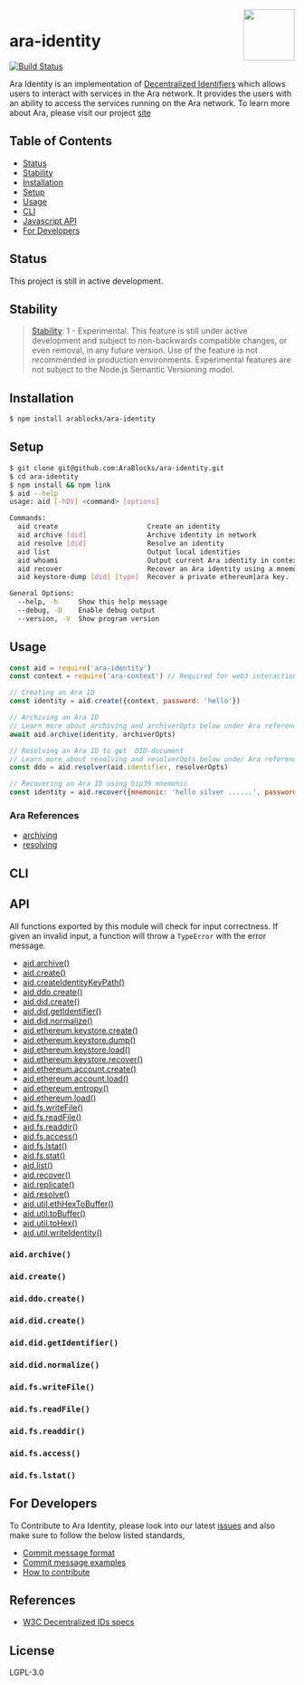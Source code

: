 <img align="right" src="https://github.com/AraBlocks/docs/blob/master/ara.png" width="90" height="90" />

# ara-identity

[![Build Status](https://travis-ci.com/AraBlocks/ara-identity.svg?token=Ty4yTmKT8aELetQd1xZp&branch=master)](https://travis-ci.com/AraBlocks/ara-identity)

Ara Identity is an implementation of [Decentralized Identifiers](https://w3c-ccg.github.io/did-spec/) which allows users to interact with services in the Ara network. It provides the users with an ability to access the services running on the Ara network. To learn more about Ara, please visit our project [site](https://ara.one/)

## Table of Contents
* [Status](#status)
* [Stability](#stability)
* [Installation](#installation)
* [Setup](#setup)
* [Usage](#usage)
* [CLI](#cli)
* [Javascript API](#api)
* [For Developers](#for-developers)

## Status

This project is still in active development.

## Stability

> [Stability][stability-index]: 1 - Experimental. This feature is still under
> active development and subject to non-backwards compatible changes, or even
> removal, in any future version. Use of the feature is not recommended
> in production environments. Experimental features are not subject to
> the Node.js Semantic Versioning model.

## Installation

```sh
$ npm install arablocks/ara-identity
```

## Setup

```sh
$ git clone git@github.com:AraBlocks/ara-identity.git
$ cd ara-identity
$ npm install && npm link
$ aid --help
usage: aid [-hDV] <command> [options]

Commands:
  aid create                      Create an identity
  aid archive [did]               Archive identity in network
  aid resolve [did]               Resolve an identity
  aid list                        Output local identities
  aid whoami                      Output current Ara identity in context (.ararc)
  aid recover                     Recover an Ara identity using a mnemonic
  aid keystore-dump [did] [type]  Recover a private ethereum|ara key.

General Options:
  --help, -h     Show this help message
  --debug, -D    Enable debug output
  --version, -V  Show program version
```

## Usage

```js
const aid = require('ara-identity')
const context = require('ara-context') // Required for web3 interactions

// Creating an Ara ID
const identity = aid.create({context, password: 'hello'})

// Archiving an Ara ID
// Learn more about archiving and archiverOpts below under Ara references
await aid.archive(identity, archiverOpts)

// Resolving an Ara ID to get  DID-document
// Learn more about resolving and resolverOpts below under Ara references
const ddo = aid.resolver(aid.identifier, resolverOpts)

// Recovering an Ara ID using bip39 mnemonic
const identity = aid.recover({mnemonic: 'hello silver ......', password: 'qwerty'})
```

### Ara References
* [archiving][archiver-readme]
* [resolving][resolver-readme]

## CLI


## API
All functions exported by this module will check for input correctness. If given an invalid input, a function will throw a `TypeError` with the error message.

* [aid.archive()](#archive)
* [aid.create()](#create)
* [aid.createIdentityKeyPath()](#)
* [aid.ddo.create()](#ddoCreate)
* [aid.did.create()](#didCreate)
* [aid.did.getIdentifier()](#didGetIdentifier)
* [aid.did.normalize()](#didNormalize)
* [aid.ethereum.keystore.create()](#)
* [aid.ethereum.keystore.dump()](#)
* [aid.ethereum.keystore.load()](#)
* [aid.ethereum.keystore.recover()](#)
* [aid.ethereum.account.create()](#)
* [aid.ethereum.account.load()](#)
* [aid.ethereum.entropy()](#)
* [aid.ethereum.load()](#)
* [aid.fs.writeFile()](#fsWriteFile)
* [aid.fs.readFile()](#fsReadFile)
* [aid.fs.readdir()](#fsReaddir)
* [aid.fs.access()](#fsAccess)
* [aid.fs.lstat()](#)
* [aid.fs.stat()](#)
* [aid.list()](#)
* [aid.recover()](#)
* [aid.replicate()](#)
* [aid.resolve()](#)
* [aid.util.ethHexToBuffer()](#)
* [aid.util.toBuffer()](#)
* [aid.util.toHex()](#)
* [aid.util.writeIdentity()](#)

### `aid.archive()` <a name="archive"></a>

### `aid.create()` <a name="create"></a>

### `aid.ddo.create()` <a name="ddoCreate"></a>

### `aid.did.create()` <a name="didCreate"></a>

### `aid.did.getIdentifier()` <a name="didGetIdentifier"></a>

### `aid.did.normalize()` <a name="didNormalize"></a>

### `aid.fs.writeFile()` <a name="fsWriteFile"></a>

### `aid.fs.readFile()` <a name="fsReadFile"></a>

### `aid.fs.readdir()` <a name="fsReaddir"></a>

### `aid.fs.access()` <a name="fsAccess"></a>

### `aid.fs.lstat()` <a name=""></a>


## For Developers
To Contribute to Ara Identity, please look into our latest [issues](https://github.com/AraBlocks/ara-identity/issues) and also make sure to follow the below listed standards,
- [Commit message format](/.github/COMMIT_FORMAT.md)
- [Commit message examples](/.github/COMMIT_FORMAT_EXAMPLES.md)
- [How to contribute](/.github/CONTRIBUTING.md)

## References
- [W3C Decentralized IDs specs](https://w3c-ccg.github.io/did-spec/)

## License

LGPL-3.0

[stability-index]: https://nodejs.org/api/documentation.html#documentation_stability_index
[archiver-readme]: https://github.com/AraBlocks/ara-network-node-identity-archiver/blob/master/README.md
[resolver-readme]: https://github.com/AraBlocks/ara-network-node-identity-resolver/blob/master/README.md
